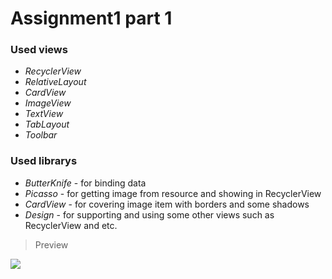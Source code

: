 # Assignment1 part 1

### Used views
* _RecyclerView_
* _RelativeLayout_
* _CardView_
* _ImageView_
* _TextView_
* _TabLayout_
* _Toolbar_


### Used librarys
* _ButterKnife_ - for binding data
* _Picasso_ - for getting image from resource and showing in RecyclerView
* _CardView_ - for covering image item with borders and some shadows
* _Design_ - for supporting and using some other views such as RecyclerView and etc.


>Preview

![](Assignment/Catalog.png)

